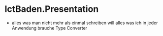 # IctBaden.Presentation
* alles was man nicht mehr als einmal schreiben will alles was ich in jeder Anwendung brauche Type Converter
